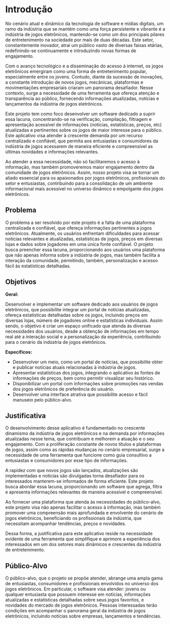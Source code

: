 # Introdução

No cenário atual e dinâmico da tecnologia de software e mídias digitais, um ramo da indústria que se mantém como uma força persistente e vibrante é a indústria de jogos eletrônicos, mantendo-se como um dos principais pilares de entretenimento na sociedade por mais de duas décadas. Este setor, constantemente inovador, atrai um público vasto de diversas faixas etárias, redefinindo-se continuamente e introduzindo novas formas de engajamento.

Com o avanço tecnológico e a disseminação do acesso à internet, os jogos eletrônicos emergiram como uma forma de entretenimento popular, especialmente entre os jovens. Contudo, diante da sucessão de inovações, a constante introdução de novos jogos, mecânicas, plataformas e movimentações empresariais criaram um panorama desafiador. Nesse contexto, surge a necessidade de uma ferramenta que ofereça atenção e transparência ao público, fornecendo informações atualizadas, notícias e lançamentos da indústria de jogos eletrônicos.

Este projeto tem como foco desenvolver um software dedicado a suprir essa lacuna, concentrando-se na verificação, compilação, filtragem e apresentação acessível de informações (notícias, estatísticas, preços, etc) atualizadas e pertinentes sobre os jogos de maior interesse para o público. Este aplicativo visa atender à crescente demanda por um recurso centralizado e confiável, que permita aos entusiastas e consumidores da indústria de jogos acessarem de maneira eficiente e compreensível as últimas novidades e informações relevantes.

Ao atender a essa necessidade, não só facilitaremos o acesso à informação, mas também promoveremos maior engajamento dentro da comunidade de jogos eletrônicos. Assim, nosso projeto visa se tornar um aliado essencial para os apaixonados por jogos eletrônicos, profissionais do setor e entusiastas, contribuindo para a consolidação de um ambiente informacional mais acessível no universo dinâmico e empolgante dos jogos eletrônicos.


## Problema

O problema a ser resolvido por este projeto é a falta de uma plataforma centralizada e confiável, que ofereça informações pertinentes a jogos eletrônicos. Atualmente, os usuários enfrentam dificuldades para acessar notícias relevantes e atualizadas, estatísticas de jogos, preços em diversas lojas e dados sobre jogadores em uma única fonte confiável. O projeto busca preencher essa lacuna, proporcionando aos usuários uma plataforma que não apenas informa sobre a indústria de jogos, mas também facilita a interação da comunidade, permitindo, também, personalização e acesso fácil às estatísticas detalhadas.


## Objetivos

**Geral:**

Desenvolver e implementar um software dedicado aos usuários de jogos eletrônicos, que possibilite integrar um portal de notícias atualizadas, ofereça estatísticas detalhadas sobre os jogos, incluindo preços em diversas lojas, número de jogadores online e estatísticas individuais. Assim sendo, o  objetivo é criar um espaço unificado que atenda às diversas necessidades dos usuários, desde a obtenção de informações em tempo real até a interação social e a personalização da experiência, contribuindo para o cenário da indústria de jogos eletrônicos.

**Específicos:**

*	Desenvolver um meio, como um portal de notícias, que possibilite obter e publicar notícias atuais relacionadas à indústria de jogos.
*	Apresentar estatísticas dos jogos, integrando o aplicativo às fontes de informações de preços, bem como permitir visualizar seu histórico.
*	Disponibilizar um portal com informações sobre promoções nas vendas dos jogos eletrônicos de preferência do usuário.
*	Desenvolver uma interface atrativa que possibilite acesso e fácil manuseio pelo público-alvo.


## Justificativa

O desenvolvimento desse aplicativo é fundamentado no crescente dinamismo da indústria de jogos eletrônicos e na demanda por informações atualizadas nesse tema, que contribuam e melhorem a atuação e o seu engajamento. Com a proliferação constante de novos títulos e plataformas de jogos, assim como as rápidas mudanças no cenário empresarial, surge a necessidade de uma ferramenta que funcione como guia consultivo a entusiastas e consumidores por esse tipo de informações.

A rapidez com que novos jogos são lançados, atualizações são implementadas e notícias são divulgadas torna desafiador para os interessados manterem-se informados de forma eficiente. Este projeto busca abordar essa lacuna, proporcionando um software que agrega, filtra e apresenta informações relevantes de maneira acessível e compreensível.

Ao fornecer uma plataforma que atenda às necessidades do público-alvo, este projeto visa não apenas facilitar o acesso à informação, mas também promover uma compreensão mais aprofundada e envolvente do cenário de jogos eletrônicos, beneficiando os profissionais da indústria, que necessitam acompanhar tendências, preços e novidades.

Dessa forma, a justificativa para este aplicativo reside na necessidade evidente de uma ferramenta que simplifique e aprimore a experiência dos interessados em um dos setores mais dinâmicos e crescentes da indústria de entretenimento.

## Público-Alvo

O público-alvo, que o projeto se propõe atender, abrange uma ampla gama de entusiastas, consumidores e profissionais envolvidos no universo dos jogos eletrônicos. Em particular, o software visa atender: jovens ou qualquer entusiasta que possuem interesse em notícias, informações atualizadas e estatísticas detalhadas sobre seus jogos favoritos, e novidades do mercado de jogos eletrônicos. Pessoas interessadas terão condições  em acompanhar o panorama geral da indústria de jogos eletrônicos, incluindo notícias sobre empresas, lançamentos e tendências. 

